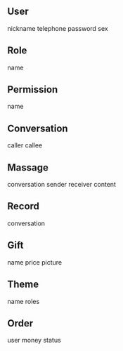 ## User

nickname
telephone
password
sex

## Role

name

## Permission

name

## Conversation

caller
callee

## Massage

conversation
sender
receiver
content

## Record

conversation

## Gift

name
price
picture

## Theme

name
roles

## Order

user
money
status
